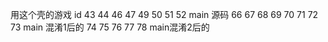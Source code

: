 用这个壳的游戏 id
43 44 46 47 49 50 51 52  main 源码
66 67 68 69 70 71 72 73  main 混淆1后的
74 75 76 77 78 main混淆2后的